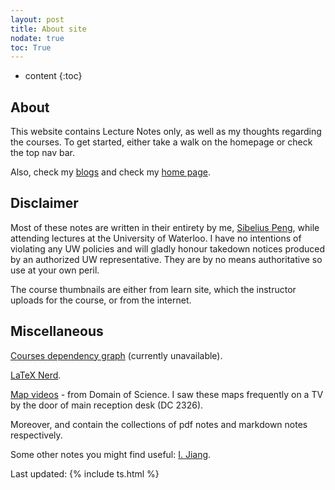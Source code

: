 ```yaml
---
layout: post
title: About site
nodate: true
toc: True
---
```

* content
{:toc}

## About
This website contains Lecture Notes only, as well as my thoughts regarding the courses. To get started, either take a walk on the homepage or check the top nav bar.

Also, check my [blogs](https://blog.sibeliusp.com) and check my [home page](https://sibeliusp.com).

## Disclaimer

Most of these notes are written in their entirety by me, [Sibelius Peng](https://sibeliusp.com), while attending lectures at the University of Waterloo. I have no intentions of violating any UW policies and will gladly honour takedown notices produced by an authorized UW representative. They are by no means authoritative so use at your own peril.

The course thumbnails are either from learn site, which the instructor uploads for the course, or from the internet.
## Miscellaneous
[Courses dependency graph](/courses_dependency/) (currently unavailable).

[LaTeX Nerd](https://latex.sibeliusp.com).

<a href="https://www.youtube.com/playlist?list=PLOYRlicwLG3St5aEm02ncj-sPDJwmojIS" target="_blank">Map videos</a> - from Domain of Science. I saw these maps frequently on a TV by the door of main reception desk (DC 2326).

Moreover,  <a href="/pdf" style="background-image:none" target="_blank"><i class="fas fa-file-pdf" style="font-style: normal;"></i></a>
     and  <a href="/mdf" style="background-image:none" target="_blank"><i class="fab fa-markdown" style="font-style: normal;"></i></a> contain the
    collections of pdf notes and markdown notes respectively.

Some other notes you might find useful: <a href="http://www.iris-jiang.com//////////////lec-notes" target="_blank">I. Jiang</a>.

Last updated: {% include ts.html %}
